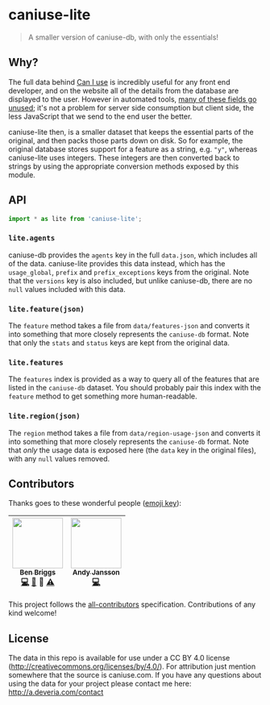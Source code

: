 # caniuse-lite

> A smaller version of caniuse-db, with only the essentials!

## Why?

The full data behind [Can I use][1] is incredibly useful for any front end
developer, and on the website all of the details from the database are displayed
to the user. However in automated tools, [many of these fields go unused][2];
it's not a problem for server side consumption but client side, the less
JavaScript that we send to the end user the better.

caniuse-lite then, is a smaller dataset that keeps the essential parts of the
original, and then packs those parts down on disk. So for example, the original
database stores support for a feature as a string, e.g. `"y"`, whereas
caniuse-lite uses integers. These integers are then converted back to strings
by using the appropriate conversion methods exposed by this module.


## API

```js
import * as lite from 'caniuse-lite';
```

### `lite.agents`

caniuse-db provides the `agents` key in the full `data.json`, which includes
all of the data. caniuse-lite provides this data instead, which has the
`usage_global`, `prefix` and `prefix_exceptions` keys from the original. Note
that the `versions` key is also included, but unlike caniuse-db, there are no
`null` values included with this data.

### `lite.feature(json)`

The `feature` method takes a file from `data/features-json` and converts it
into something that more closely represents the `caniuse-db` format. Note that
only the `stats` and `status` keys are kept from the original data.

### `lite.features`

The `features` index is provided as a way to query all of the features that
are listed in the `caniuse-db` dataset. You should probably pair this index
with the `feature` method to get something more human-readable.

### `lite.region(json)`

The `region` method takes a file from `data/region-usage-json` and converts it
into something that more closely represents the `caniuse-db` format. Note that
*only* the usage data is exposed here (the `data` key in the original files),
with any `null` values removed.


## Contributors

Thanks goes to these wonderful people ([emoji key](https://github.com/kentcdodds/all-contributors#emoji-key)):

<!-- ALL-CONTRIBUTORS-LIST:START - Do not remove or modify this section -->
| [<img src="https://avatars.githubusercontent.com/u/1282980?v=3" width="100px;"/><br /><sub>Ben Briggs</sub>](http://beneb.info)<br />[💻](https://github.com/ben-eb/caniuse-lite/commits?author=ben-eb) [📖](https://github.com/ben-eb/caniuse-lite/commits?author=ben-eb) 👀 [⚠️](https://github.com/ben-eb/caniuse-lite/commits?author=ben-eb) | [<img src="https://avatars.githubusercontent.com/u/1737375?v=3" width="100px;"/><br /><sub>Andy Jansson</sub>](https://github.com/andyjansson)<br />[💻](https://github.com/ben-eb/caniuse-lite/commits?author=andyjansson) |
| :---: | :---: |
<!-- ALL-CONTRIBUTORS-LIST:END -->

This project follows the [all-contributors](https://github.com/kentcdodds/all-contributors) specification. Contributions of any kind welcome!

## License

The data in this repo is available for use under a CC BY 4.0 license
(http://creativecommons.org/licenses/by/4.0/). For attribution just mention
somewhere that the source is caniuse.com. If you have any questions about using
the data for your project please contact me here: http://a.deveria.com/contact

[1]: http://caniuse.com/
[2]: https://github.com/Fyrd/caniuse/issues/1827
